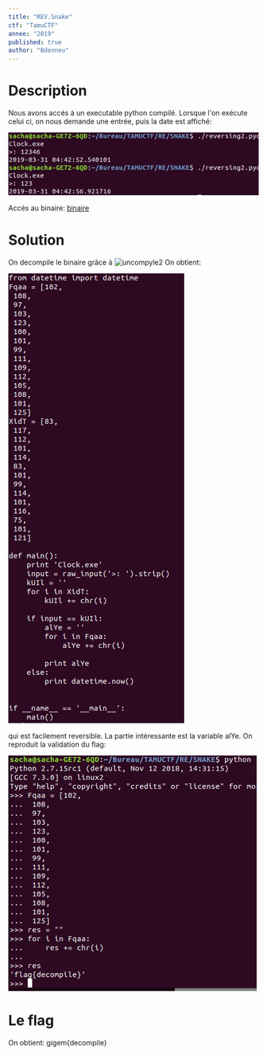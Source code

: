 ```yaml
---
title: "REV.Snake"
ctf: "TamuCTF"
annee: "2019"
published: true
author: "Bdenneu"
---
```

# Description
Nous avons accés à un executable python compilé.
Lorsque l'on exécute celui ci, on nous demande une entrée, puis la date est affiché:

![Snake1](/assets/images/TamuCTF2019/tamuctf2019_snake1.png)

Accés au binaire: [binaire](/_posts/2018-2019/TamuCTF2019/source/reversing2.pyc)

# Solution

On decompile le binaire grâce à ![uncompyle2](https://github.com/wibiti/uncompyle2)
On obtient:

![Snake2](/assets/images/TamuCTF2019/tamuctf2019_snake2.png)

qui est facilement reversible. La partie intéressante est la variable alYe.
On reproduit la validation du flag:

![Snake3](/assets/images/TamuCTF2019/tamuctf2019_snake3.png)

# Le flag
On obtient: gigem{decompile}
